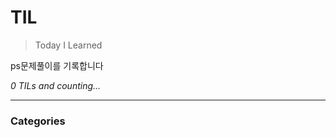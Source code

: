 # TIL
> Today I Learned

ps문제풀이를 기록합니다


_0 TILs and counting..._

---

### Categories


[1]: https://simonwillison.net/2020/Apr/20/self-rewriting-readme/
[2]: https://github.com/jbranchaud/til

